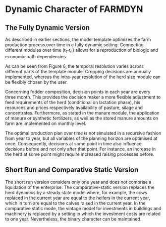 # Dynamic Character of FARMDYN

## The Fully Dynamic Version

As described in earlier sections, the model template optimizes the farm
production process over time in a fully dynamic setting. Connecting
different modules over time (t<sub>1</sub>-t<sub>n</sub>) allows for a reproduction of
biologic and economic path dependencies.

As can be seen from Figure 6, the temporal resolution varies across
different parts of the template module. Cropping decisions are annually
implemented, whereas the intra-year resolution of the herd size module
can be flexibly chosen by the user.

Concerning fodder composition, decision points in each year are every
three month. This provides the decision maker a more flexible adjustment
to feed requirements of the herd (conditional on lactation phase), his
resources and prices respectively availability of pasture, silage and
concentrates. Furthermore, as stated in the manure module, the
application of manure or synthetic fertilizers, as well as the stored
manure amounts on farm are implemented on monthly level.

The optimal production plan over time is not simulated in a recursive
fashion from year to year, but all variables of the planning horizon are
optimised at once. Consequently, decisions at some point in time also
influence decisions before and not only after that point. For instance,
an increase in the herd at some point might require increased raising
processes before.

## Short Run and Comparative Static Version

The short run version considers only one year and does not comprise a
liquidation of the enterprise. The comparative-static version replaces
the herd dynamics by a steady state model where, for example, the cows
replaced in the current year are equal to the heifers in the current
year, which in turn are equal to the calves raised in the current year.
In the comparative static mode, the vintage model for investments in
buildings and machinery is replaced by a setting in which the investment
costs are related to one year. Nevertheless, the binary character can be
maintained.
